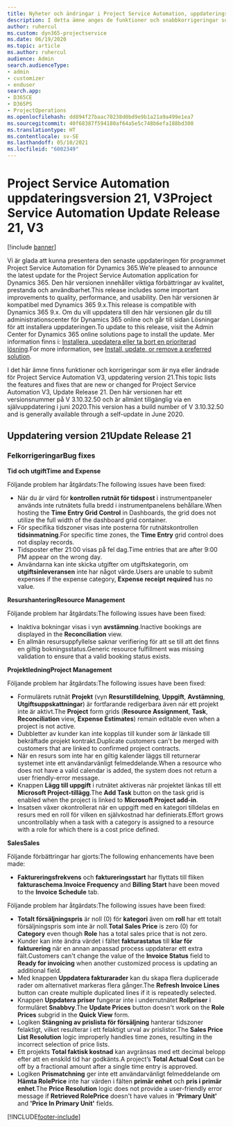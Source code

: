 ```yaml
---
title: Nyheter och ändringar i Project Service Automation, uppdateringsversion 21, version 3
description: I detta ämne anges de funktioner och snabbkorrigeringar som finns tillgängliga i Project Service Automation, uppdateringsversion 21, V3.
author: ruhercul
ms.custom: dyn365-projectservice
ms.date: 06/19/2020
ms.topic: article
ms.author: ruhercul
audience: Admin
search.audienceType:
- admin
- customizer
- enduser
search.app:
- D365CE
- D365PS
- ProjectOperations
ms.openlocfilehash: dd894f27baac70238d0bd9e9b1a21a9a499e1ea7
ms.sourcegitcommit: 40f68387f594180af64a5e5c748b6efa188bd300
ms.translationtype: HT
ms.contentlocale: sv-SE
ms.lasthandoff: 05/10/2021
ms.locfileid: "6002349"
---
```

# <a name="project-service-automation-update-release-21-v3"></a><span data-ttu-id="2f11b-103">Project Service Automation uppdateringsversion 21, V3</span><span class="sxs-lookup"><span data-stu-id="2f11b-103">Project Service Automation Update Release 21, V3</span></span>

[!include [banner](../includes/psa-now-project-operations.md)]

<span data-ttu-id="2f11b-104">Vi är glada att kunna presentera den senaste uppdateringen för programmet Project Service Automation för Dynamics 365.</span><span class="sxs-lookup"><span data-stu-id="2f11b-104">We’re pleased to announce the latest update for the Project Service Automation application for Dynamics 365.</span></span> <span data-ttu-id="2f11b-105">Den här versionen innehåller viktiga förbättringar av kvalitet, prestanda och användbarhet.</span><span class="sxs-lookup"><span data-stu-id="2f11b-105">This release includes some important improvements to quality, performance, and usability.</span></span> <span data-ttu-id="2f11b-106">Den här versionen är kompatibel med Dynamics 365 9.x.</span><span class="sxs-lookup"><span data-stu-id="2f11b-106">This release is compatible with Dynamics 365 9.x.</span></span> <span data-ttu-id="2f11b-107">Om du vill uppdatera till den här versionen går du till administrationscenter för Dynamics 365 online och går till sidan Lösningar för att installera uppdateringen.</span><span class="sxs-lookup"><span data-stu-id="2f11b-107">To update to this release, visit the Admin Center for Dynamics 365 online solutions page to install the update.</span></span> <span data-ttu-id="2f11b-108">Mer information finns i: [Installera, uppdatera eller ta bort en prioriterad lösning](/power-platform/admin/install-remove-preferred-solution).</span><span class="sxs-lookup"><span data-stu-id="2f11b-108">For more information, see [Install, update, or remove a preferred solution](/power-platform/admin/install-remove-preferred-solution).</span></span>

<span data-ttu-id="2f11b-109">I det här ämne finns funktioner och korrigeringar som är nya eller ändrade för Project Service Automation V3, uppdatering version 21.</span><span class="sxs-lookup"><span data-stu-id="2f11b-109">This topic lists the features and fixes that are new or changed for Project Service Automation V3, Update Release 21.</span></span> <span data-ttu-id="2f11b-110">Den här versionen har ett versionsnummer på V 3.10.32.50 och är allmänt tillgänglig via en självuppdatering i juni 2020.</span><span class="sxs-lookup"><span data-stu-id="2f11b-110">This version has a build number of V 3.10.32.50 and is generally available through a self-update in June 2020.</span></span>

## <a name="update-release-21"></a><span data-ttu-id="2f11b-111">Uppdatering version 21</span><span class="sxs-lookup"><span data-stu-id="2f11b-111">Update Release 21</span></span>

### <a name="bug-fixes"></a><span data-ttu-id="2f11b-112">Felkorrigeringar</span><span class="sxs-lookup"><span data-stu-id="2f11b-112">Bug fixes</span></span>

<span data-ttu-id="2f11b-113">**Tid och utgift**</span><span class="sxs-lookup"><span data-stu-id="2f11b-113">**Time and Expense**</span></span>

<span data-ttu-id="2f11b-114">Följande problem har åtgärdats:</span><span class="sxs-lookup"><span data-stu-id="2f11b-114">The following issues have been fixed:</span></span>

- <span data-ttu-id="2f11b-115">När du är värd för **kontrollen rutnät för tidspost** i instrumentpaneler används inte rutnätets fulla bredd i instrumentpanelens behållare.</span><span class="sxs-lookup"><span data-stu-id="2f11b-115">When hosting the **Time Entry Grid Control** in Dashboards, the grid does not utilize the full width of the dashboard grid container.</span></span>
- <span data-ttu-id="2f11b-116">För specifika tidszoner visas inte posterna för rutnätskontrollen **tidsinmatning**.</span><span class="sxs-lookup"><span data-stu-id="2f11b-116">For specific time zones, the **Time Entry** grid control does not display records.</span></span>
- <span data-ttu-id="2f11b-117">Tidsposter efter 21:00 visas på fel dag.</span><span class="sxs-lookup"><span data-stu-id="2f11b-117">Time entries that are after 9:00 PM appear on the wrong day.</span></span>
- <span data-ttu-id="2f11b-118">Användarna kan inte skicka utgifter om utgiftskategorin, om **utgiftsinleveransen** inte har något värde.</span><span class="sxs-lookup"><span data-stu-id="2f11b-118">Users are unable to submit expenses if the expense category, **Expense receipt required** has no value.</span></span>

<span data-ttu-id="2f11b-119">**Resurshantering**</span><span class="sxs-lookup"><span data-stu-id="2f11b-119">**Resource Management**</span></span>

<span data-ttu-id="2f11b-120">Följande problem har åtgärdats:</span><span class="sxs-lookup"><span data-stu-id="2f11b-120">The following issues have been fixed:</span></span>

- <span data-ttu-id="2f11b-121">Inaktiva bokningar visas i vyn **avstämning**.</span><span class="sxs-lookup"><span data-stu-id="2f11b-121">Inactive bookings are displayed in the **Reconciliation** view.</span></span>
- <span data-ttu-id="2f11b-122">En allmän resursuppfyllelse saknar verifiering för att se till att det finns en giltig bokningsstatus.</span><span class="sxs-lookup"><span data-stu-id="2f11b-122">Generic resource fulfillment was missing validation to ensure that a valid booking status exists.</span></span>

<span data-ttu-id="2f11b-123">**Projektledning**</span><span class="sxs-lookup"><span data-stu-id="2f11b-123">**Project Management**</span></span>

<span data-ttu-id="2f11b-124">Följande problem har åtgärdats:</span><span class="sxs-lookup"><span data-stu-id="2f11b-124">The following issues have been fixed:</span></span>

- <span data-ttu-id="2f11b-125">Formulärets rutnät **Projekt** (vyn **Resurstilldelning**, **Uppgift**, **Avstämning**, **Utgiftsuppskattningar**) är fortfarande redigerbara även när ett projekt inte är aktivt.</span><span class="sxs-lookup"><span data-stu-id="2f11b-125">The **Project** form grids (**Resource Assignment**, **Task**, **Reconciliation** view, **Expense Estimates**) remain editable even when a project is not active.</span></span>
- <span data-ttu-id="2f11b-126">Dubbletter av kunder kan inte kopplas till kunder som är länkade till bekräftade projekt kontrakt.</span><span class="sxs-lookup"><span data-stu-id="2f11b-126">Duplicate customers can't be merged with customers that are linked to confirmed project contracts.</span></span>
- <span data-ttu-id="2f11b-127">När en resurs som inte har en giltig kalender läggs till returnerar systemet inte ett användarvänligt felmeddelande.</span><span class="sxs-lookup"><span data-stu-id="2f11b-127">When a resource who does not have a valid calendar is added, the system does not return a user friendly-error message.</span></span>
- <span data-ttu-id="2f11b-128">Knappen **Lägg till uppgift** i rutnätet aktiveras när projektet länkas till ett **Microsoft Project-tillägg**.</span><span class="sxs-lookup"><span data-stu-id="2f11b-128">The **Add Task** button on the task grid is enabled when the project is linked to **Microsoft Project add-in**.</span></span>
- <span data-ttu-id="2f11b-129">Insatsen växer okontrollerat när en uppgift med en kategori tilldelas en resurs med en roll för vilken en självkostnad har definierats.</span><span class="sxs-lookup"><span data-stu-id="2f11b-129">Effort grows uncontrollably when a task with a category is assigned to a resource with a role for which there is a cost price defined.</span></span>

<span data-ttu-id="2f11b-130">**Sales**</span><span class="sxs-lookup"><span data-stu-id="2f11b-130">**Sales**</span></span>

<span data-ttu-id="2f11b-131">Följande förbättringar har gjorts:</span><span class="sxs-lookup"><span data-stu-id="2f11b-131">The following enhancements have been made:</span></span>

- <span data-ttu-id="2f11b-132">**Faktureringsfrekvens** och **faktureringsstart** har flyttats till fliken **fakturaschema**.</span><span class="sxs-lookup"><span data-stu-id="2f11b-132">**Invoice Frequency** and **Billing Start** have been moved to the **Invoice Schedule** tab.</span></span>

<span data-ttu-id="2f11b-133">Följande problem har åtgärdats:</span><span class="sxs-lookup"><span data-stu-id="2f11b-133">The following issues have been fixed:</span></span>

- <span data-ttu-id="2f11b-134">**Totalt försäljningspris** är noll (0) för **kategori** även om **roll** har ett totalt försäljningspris som inte är noll.</span><span class="sxs-lookup"><span data-stu-id="2f11b-134">**Total Sales Price** is zero (0) for **Category** even though **Role** has a total sales price that is not zero.</span></span>
- <span data-ttu-id="2f11b-135">Kunder kan inte ändra värdet i fältet **fakturastatus** till **klar för fakturering** när en annan anpassad process uppdaterar ett extra fält.</span><span class="sxs-lookup"><span data-stu-id="2f11b-135">Customers can't change the value of the **Invoice Status** field to **Ready for invoicing** when another customized process is updating an additional field.</span></span>
- <span data-ttu-id="2f11b-136">Med knappen **Uppdatera fakturarader** kan du skapa flera duplicerade rader om alternativet markeras flera gånger.</span><span class="sxs-lookup"><span data-stu-id="2f11b-136">The **Refresh Invoice Lines** button can create multiple duplicated lines if it is repeatedly selected.</span></span>
- <span data-ttu-id="2f11b-137">Knappen **Uppdatera priser** fungerar inte i underrutnätet **Rollpriser** i formuläret **Snabbvy**.</span><span class="sxs-lookup"><span data-stu-id="2f11b-137">The **Update Prices** button doesn't work on the **Role Prices** subgrid in the **Quick View** form.</span></span>
- <span data-ttu-id="2f11b-138">Logiken **Stängning av prislista för försäljning** hanterar tidszoner felaktigt, vilket resulterar i ett felaktigt urval av prislistor.</span><span class="sxs-lookup"><span data-stu-id="2f11b-138">The **Sales Price List Resolution** logic improperly handles time zones, resulting in the incorrect selection of price lists.</span></span>
- <span data-ttu-id="2f11b-139">Ett projekts **Total faktisk kostnad** kan avgränsas med ett decimal belopp efter att en enskild tid har godkänts.</span><span class="sxs-lookup"><span data-stu-id="2f11b-139">A project’s **Total Actual Cost** can be off by a fractional amount after a single time entry is approved.</span></span>
- <span data-ttu-id="2f11b-140">Logiken **Prismatchning** ger inte ett användarvänligt felmeddelande om **Hämta RolePrice** inte har värden i fälten **primär enhet** och **pris i primär enhet**.</span><span class="sxs-lookup"><span data-stu-id="2f11b-140">The **Price Resolution** logic does not provide a user-friendly error message if **Retrieved RolePrice** doesn't have values in **'Primary Unit'** and **'Price In Primary Unit'** fields.</span></span>


[!INCLUDE[footer-include](../includes/footer-banner.md)]